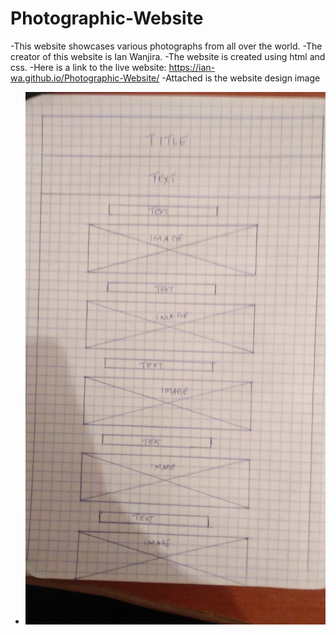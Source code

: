# Photographic-Website
-This website showcases various photographs from all over the world.
-The creator of this website is Ian Wanjira.
-The website is created using html and css.
-Here is a link to the live website: https://ian-wa.github.io/Photographic-Website/
-Attached is the website design image


- ![Design](assets/images/IMG20210718160427.jpg)
